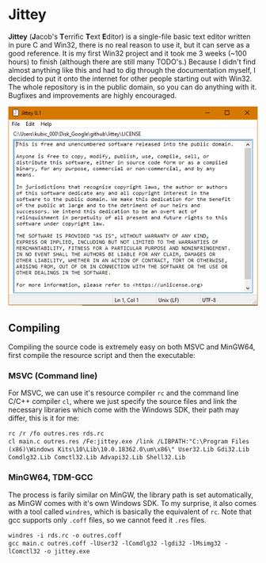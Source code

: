# Jittey
**Jittey** (**J**acob's **T**errific **T**ext **E**ditor) is a single-file basic text editor written in pure C and Win32, there is no real reason to use it, but it can serve as a good reference. It is my first Win32 project and it took me 3 weeks (~100 hours) to finish (although there are still many TODO's.) Because I didn't find almost anything like this and had to dig through the documentation myself, I decided to put it onto the internet for other people starting out with Win32. The whole repository is in the public domain, so you can do anything with it. Bugfixes and improvements are highly encouraged.

![alt text](screenshot.png)

## Compiling
Compiling the source code is extremely easy on both MSVC and MinGW64, first compile the resource script and then the executable:
### MSVC (Command line)
For MSVC, we can use it's resource compiler `rc` and the command line C/C++ compiler `cl`, where we just specify the source files and link the necessary libraries which come with the Windows SDK, their path may differ, this is it for me:
```
rc /r /fo outres.res rds.rc
cl main.c outres.res /Fe:jittey.exe /link /LIBPATH:"C:\Program Files (x86)\Windows Kits\10\Lib\10.0.18362.0\um\x86\" User32.Lib Gdi32.Lib Comdlg32.Lib Comctl32.Lib Advapi32.Lib Shell32.Lib
```
### MinGW64, TDM-GCC
The process is farily similar on MinGW, the library path is set automatically, as MinGW comes with it's own Windows SDK. To my surprise, it also comes with a tool called `windres`, which is basically the equivalent of `rc`. Note that gcc supports only `.coff` files, so we cannot feed it `.res` files.
```
windres -i rds.rc -o outres.coff
gcc main.c outres.coff -lUser32 -lComdlg32 -lgdi32 -lMsimg32 -lComctl32 -o jittey.exe
```
